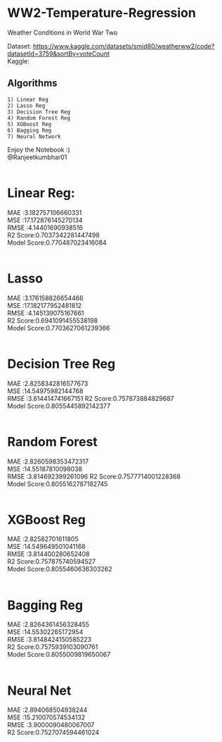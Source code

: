 # WW2-Temperature-Regression
Weather Conditions in World War Two

Dataset: https://www.kaggle.com/datasets/smid80/weatherww2/code?datasetId=3759&sortBy=voteCount <br>
Kaggle: 
## Algorithms
    1) Linear Reg
    2) Lasso Reg                
    3) Decision Tree Reg         
    4) Random Forest Reg
    5) XGBoost Reg
    6) Bagging Reg                
    7) Neural Network
    
    
Enjoy the Notebook :)<br>
@Ranjeetkumbhar01<br><br>


# Linear Reg:
MAE :3.182757106660331<br>
MSE :17.172876145270134<br>
RMSE :4.14401690938516<br>
R2 Score:0.7037342281447498<br>
Model Score:0.770487023416084<br>
<br>
# Lasso
MAE :3.176158826654466<br>
MSE :17.182177952481812<br>
RMSE :4.145139075167661<br>
R2 Score:0.6941091455538198<br>
Model Score:0.7703627061239366<br>
<br>
# Decision Tree Reg<br>
MAE :2.8258342816577673<br>
MSE :14.54975982144768<br>
RMSE :3.814414741667151
R2 Score:0.757873884829687<br>
Model Score:0.8055445892142377<br>
<br>
# Random Forest<br>
MAE :2.8260598353472317<br>
MSE :14.55187810098038<br>
RMSE :3.814692399261096
R2 Score:0.7577714001228368<br>
Model Score:0.8055162787182745<br>
<br>
# XGBoost Reg<br>
MAE :2.82582701611805<br>
MSE :14.549649501041168<br>
RMSE :3.814400280652408<br>
R2 Score:0.757875740594527<br>
Model Score:0.8055460636303262<br>
<br>
# Bagging Reg<br>
MAE :2.8264361456328455<br>
MSE :14.55302265172954<br>
RMSE :3.8148424150585223<br>
R2 Score:0.7575939103090761<br>
Model Score:0.8055009819650067<br>
<br>
# Neural Net<br>
MAE :2.894068504938244<br>
MSE :15.210070574534132<br>
RMSE :3.9000090480067007<br>
R2 Score:0.7527074594461024<br>
